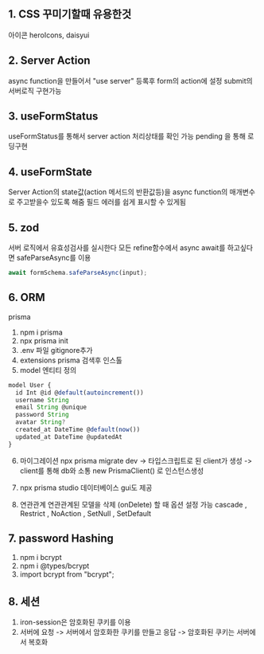 ## 1. CSS 꾸미기할때 유용한것

아이콘 heroIcons, daisyui

## 2. Server Action

async function을 만들어서 "use server" 등록후 form의 action에 설정 submit의 서버로직 구현가능

## 3. useFormStatus

useFormStatus를 통해서 server action 처리상태를 확인 가능 pending 을 통해 로딩구현

## 4. useFormState

Server Action의 state값(action 메서드의 반환값등)을 async function의 매개변수로 주고받을수 있도록 해줌
필드 에러를 쉽게 표시할 수 있게됨

## 5. zod

서버 로직에서 유효성검사를 실시한다
모든 refine함수에서 async await를 하고싶다면 safeParseAsync를 이용

```javascript
await formSchema.safeParseAsync(input);
```

## 6. ORM

prisma

1. npm i prisma
2. npx prisma init
3. .env 파일 gitignore추가
4. extensions prisma 검색후 인스톨
5. model 엔티티 정의

```javascript
model User {
  id Int @id @default(autoincrement())
  username String
  email String @unique
  password String
  avatar String?
  created_at DateTime @default(now())
  updated_at DateTime @updatedAt
}
```

6. 마이그레이션 npx prisma migrate dev -> 타입스크립트로 된 client가 생성 -> client를 통해 db와 소통
   new PrismaClient() 로 인스턴스생성

7. npx prisma studio 데이터베이스 gui도 제공

8. 연관관계
   연관관계된 모델을 삭제 (onDelete) 할 때 옵션 설정 가능 cascade , Restrict , NoAction , SetNull , SetDefault

## 7. password Hashing

1. npm i bcrypt
2. npm i @types/bcrypt
3. import bcrypt from "bcrypt";

## 8. 세션

1. iron-session은 암호화된 쿠키를 이용
2. 서버에 요청 -> 서버에서 암호화한 쿠키를 만들고 응답 -> 암호화된 쿠키는 서버에서 복호화
